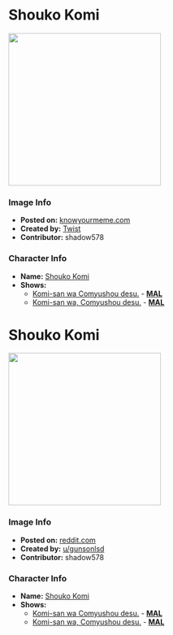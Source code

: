 # Shouko Komi

<img src="https://raw.githubusercontent.com/shadow578/Project-Padoru/master/Padoru/miss-komi-is-bad-at-communication-komi-alt1.png" height="300">

### Image Info
* **Posted on:**     [knowyourmeme.com](https://knowyourmeme.com/photos/1434090-padoru)
* **Created by:**    [Twist](https://github.com/shadow578/Project-Padoru/blob/master/table-of-contents/creators/Twist.md)
* **Contributor:**   shadow578

### Character Info
* **Name:**   [Shouko Komi](https://myanimelist.net/character/141790)
* **Shows:**
  * [Komi-san wa Comyushou desu.](https://github.com/shadow578/Project-Padoru/blob/master/table-of-contents/shows/KomisanwaComyushoudesu.md) - [__MAL__](https://myanimelist.net/manga/93530/Komi-san_wa_Comyushou_desu)
  * [Komi-san wa, Comyushou desu.](https://github.com/shadow578/Project-Padoru/blob/master/table-of-contents/shows/KomisanwaComyushoudesu.md) - [__MAL__](https://myanimelist.net/manga/99007/Komi-san_wa_Comyushou_desu)


# Shouko Komi

<img src="https://raw.githubusercontent.com/shadow578/Project-Padoru/master/Padoru/miss-komi-is-bad-at-communication-komi-alt0.png" height="300">

### Image Info
* **Posted on:**     [reddit.com](https://www.reddit.com/r/Padoru/comments/dypswz/komisan_komisan_wa_komyushou_desu/)
* **Created by:**    [u/gunsonlsd](https://github.com/shadow578/Project-Padoru/blob/master/table-of-contents/creators/ugunsonlsd.md)
* **Contributor:**   shadow578

### Character Info
* **Name:**   [Shouko Komi](https://myanimelist.net/character/141790)
* **Shows:**
  * [Komi-san wa Comyushou desu.](https://github.com/shadow578/Project-Padoru/blob/master/table-of-contents/shows/KomisanwaComyushoudesu.md) - [__MAL__](https://myanimelist.net/manga/93530/Komi-san_wa_Comyushou_desu)
  * [Komi-san wa, Comyushou desu.](https://github.com/shadow578/Project-Padoru/blob/master/table-of-contents/shows/KomisanwaComyushoudesu.md) - [__MAL__](https://myanimelist.net/manga/99007/Komi-san_wa_Comyushou_desu)


